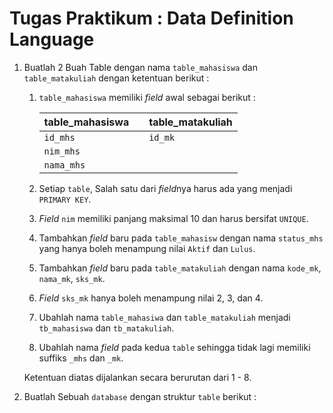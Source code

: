 # Tugas Praktikum : Data Definition Language

1. Buatlah 2 Buah Table dengan nama ```table_mahasiswa``` dan ```table_matakuliah``` dengan ketentuan berikut :   
	1. ```table_mahasiswa``` memiliki *field* awal sebagai berikut :   
		
		| table_mahasiswa |     | table_matakuliah |
		| --------------- | --- | ---------------- |
		| `id_mhs`          |     | `id_mk`            |
		| `nim_mhs`         |     |                  |
		| `nama_mhs`        |     |                  |   
	2. Setiap `table`, Salah satu dari *field*nya harus ada yang menjadi `PRIMARY KEY`.
	3. *Field* `nim` memiliki panjang maksimal 10 dan harus bersifat `UNIQUE`.
	4. Tambahkan *field* baru pada `table_mahasisw` dengan nama ```status_mhs``` yang hanya boleh menampung nilai ```Aktif``` dan ```Lulus```.
	5. Tambahkan *field* baru pada `table_matakuliah` dengan nama `kode_mk`, `nama_mk`, `sks_mk`.
	6. *Field* `sks_mk` hanya boleh menampung nilai 2, 3, dan 4.
	7. Ubahlah nama `table_mahasiwa` dan `table_matakuliah` menjadi `tb_mahasiswa` dan `tb_matakuliah`.
	8. Ubahlah nama *field* pada kedua `table` sehingga tidak lagi memiliki suffiks `_mhs` dan `_mk`.

	Ketentuan diatas dijalankan secara berurutan dari 1 - 8.
2. Buatlah Sebuah `database` dengan struktur `table` berikut :
   